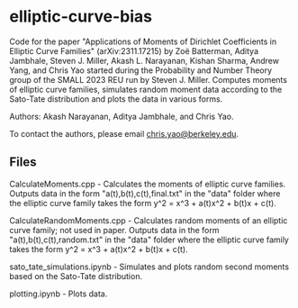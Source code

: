# elliptic-curve-bias
Code for the paper "Applications of Moments of Dirichlet Coefficients in Elliptic Curve Families" (arXiv:2311.17215) by Zoë Batterman, Aditya Jambhale, Steven J. Miller, Akash L. Narayanan, Kishan Sharma, Andrew Yang, and Chris Yao started during the Probability and Number Theory group of the SMALL 2023 REU run by Steven J. Miller. Computes moments of elliptic curve families, simulates random moment data according to the Sato-Tate distribution and plots the data in various forms.

Authors: Akash Narayanan, Aditya Jambhale, and Chris Yao.

To contact the authors, please email chris.yao@berkeley.edu.

## Files

CalculateMoments.cpp - Calculates the moments of elliptic curve families. Outputs data in the form "a(t),b(t),c(t),final.txt" in the "data" folder where the elliptic curve family takes the form y^2 = x^3 + a(t)x^2 + b(t)x + c(t).

CalculateRandomMoments.cpp - Calculates random moments of an elliptic curve family; not used in paper. Outputs data in the form "a(t),b(t),c(t),random.txt" in the "data" folder where the elliptic curve family takes the form y^2 = x^3 + a(t)x^2 + b(t)x + c(t).

sato_tate_simulations.ipynb - Simulates and plots random second moments based on the Sato-Tate distribution.

plotting.ipynb - Plots data.
